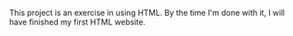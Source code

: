 This project is an exercise in using HTML. By the time I'm done with it, I will have finished my first HTML website.